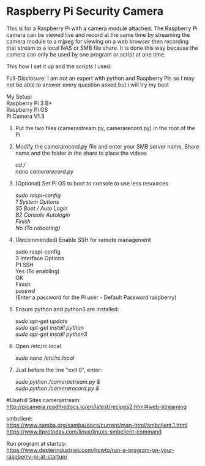 # Raspberry Pi Security Camera
This is for a Raspberry Pi with a camera module attached.
The Raspberry Pi camera can be viewed live and record at the same time by streaming the camera module to a mjpeg for viewing on a web browser then recording that stream to a local NAS or SMB file share.
It is done this way because the camera can only be used by one program or script at one time.

This how I set it up and the scripts I used.

Full-Disclosure: I am not an expert with python and Raspberry Pis so I may not be able to answer every question asked but i will try my best

My Setup:  
Raspberry Pi 3 B+  
Raspberry Pi OS  
Pi Camera V1.3  

1. Put the two files (camerastream.py, camerarecord.py) in the root of the Pi
2. Modify the camerarecord.py file and enter your SMB server name, Share name and the folder in the share to place the videos

	*cd /  
	nano camerarecord.py*  

3. (Optional) Set Pi OS to boot to console to use less resources

	*sudo raspi-config  
	1 System Options  
	S5 Boot / Auto Login  
	B2 Console Autologin  
	Finish  
	No (To rebooting)*  

4. (Recommended) Enable SSH for remote management
	
	sudo raspi-config  
	3 Interface Options  
	P1 SSH  
	Yes (To enabling)  
	OK  
	Finish  
	passwd  
	(Enter a password for the Pi user - Default Password raspberry)  
	

6. Ensure python and python3 are installed:

    *sudo apt-get update  
    sudo apt-get install python  
    sudo apt-get install python3*  

7. Open /etc/rc.local

	*sudo nano /etc/rc.local*
	
8. Just before the line "exit 0", enter:

	*sudo python /camerastream.py &  
	sudo python /camerarecord.py &*


#Usefull Sites
camerastream:  
http://picamera.readthedocs.io/en/latest/recipes2.html#web-streaming

smbclient:  
https://www.samba.org/samba/docs/current/man-html/smbclient.1.html  
https://www.itprotoday.com/linux/linuxs-smbclient-command

Run program at startup:  
https://www.dexterindustries.com/howto/run-a-program-on-your-raspberry-pi-at-startup/

